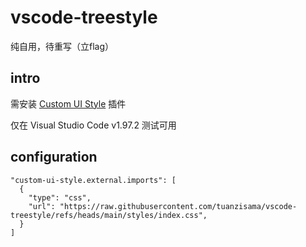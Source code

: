 # vscode-treestyle

纯自用，待重写（立flag）

## intro

需安装 [Custom UI Style](https://marketplace.visualstudio.com/items?itemName=subframe7536.custom-ui-style) 插件

仅在 Visual Studio Code v1.97.2 测试可用

## configuration

```
"custom-ui-style.external.imports": [
  {
    "type": "css",
    "url": "https://raw.githubusercontent.com/tuanzisama/vscode-treestyle/refs/heads/main/styles/index.css",
  }
]
```
